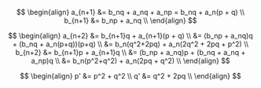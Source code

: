 $$
\begin{align}
a_{n+1} &= b_nq + a_nq + a_np = b_nq + a_n(p + q) \\
b_{n+1} &= b_np + a_nq \\
\end{align}
$$




$$
\begin{align}
a_{n+2} &= b_{n+1}q + a_{n+1}(p + q) \\
&= (b_np + a_nq)q + (b_nq + a_n(p+q))(p+q) \\
&= b_n(q^2+2pq) + a_n(2q^2 + 2pq + p^2) \\
b_{n+2} &= b_{n+1}p + a_{n+1}q \\
&= (b_np + a_nq)p + (b_nq + a_nq + a_np)q \\
&= b_n(p^2+q^2) + a_n(2pq + q^2) \\
\end{align}
$$



$$
\begin{align}
p' &= p^2 + q^2 \\
q' &= q^2 + 2pq \\
\end{align}
$$


